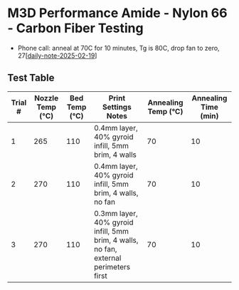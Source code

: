 # M3D Performance Amide - Nylon 66 - Carbon Fiber Testing

- Phone call: anneal at 70C for 10 minutes, Tg is 80C, drop fan to zero, 27[[daily-note-2025-02-19]]

## Test Table

| Trial # | Nozzle Temp (°C) | Bed Temp (°C) | Print Settings Notes                                                                 | Annealing Temp (°C) | Annealing Time (min) |
| ------- | ---------------- | ------------- | ------------------------------------------------------------------------------------ | ------------------- | -------------------- |
| 1       | 265              | 110           | 0.4mm layer, 40% gyroid infill, 5mm brim, 4 walls                                    | 70                  | 10                   |
| 2       | 270              | 110           | 0.4mm layer, 40% gyroid infill, 5mm brim, 4 walls, no fan                            | 70                  | 10                   |
| 3       | 270              | 110           | 0.3mm layer, 40% gyroid infill, 5mm brim, 4 walls, no fan, external perimeters first | 70                  | 10                   |

[//begin]: # "Autogenerated link references for markdown compatibility"
[daily-note-2025-02-19]: journals/daily-note-2025-02-19 "Journal Entry, Wednesday, February 19"
[//end]: # "Autogenerated link references"